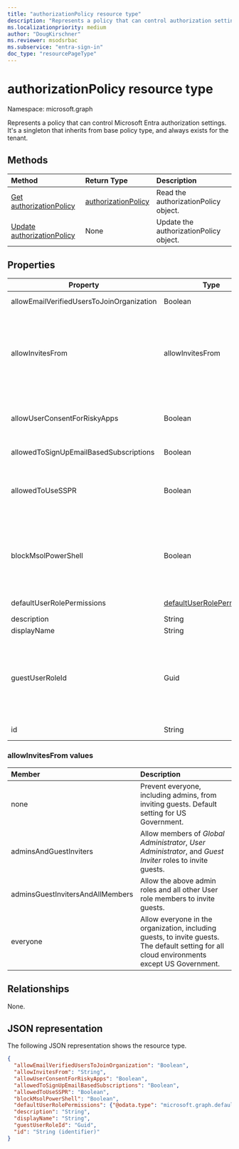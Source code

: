 ```yaml
---
title: "authorizationPolicy resource type"
description: "Represents a policy that can control authorization settings of Microsoft Entra ID."
ms.localizationpriority: medium
author: "DougKirschner"
ms.reviewer: msodsrbac
ms.subservice: "entra-sign-in"
doc_type: "resourcePageType"
---
```


# authorizationPolicy resource type

Namespace: microsoft.graph

Represents a policy that can control Microsoft Entra authorization settings. It's a singleton that inherits from base policy type, and always exists for the tenant.

## Methods

| Method       | Return Type | Description |
|:-------------|:------------|:------------|
| [Get authorizationPolicy](../api/authorizationpolicy-get.md) | [authorizationPolicy](authorizationpolicy.md) | Read the authorizationPolicy object. |
| [Update authorizationPolicy](../api/authorizationpolicy-update.md) | None | Update the authorizationPolicy object. |

## Properties  
| Property | Type | Description | 
|-|-|-|
|allowEmailVerifiedUsersToJoinOrganization|Boolean| Indicates whether a user can join the tenant by email validation. | 
|allowInvitesFrom|allowInvitesFrom|Indicates who can invite guests to the organization. Possible values are: `none`, `adminsAndGuestInviters`, `adminsGuestInvitersAndAllMembers`, `everyone`.  `everyone` is the default setting for all cloud environments except US Government. For more information, see [allowInvitesFrom values](../resources/authorizationpolicy.md#allowinvitesfrom-values). |
|allowUserConsentForRiskyApps|Boolean| Indicates whether [user consent for risky apps](/azure/active-directory/manage-apps/configure-risk-based-step-up-consent) is allowed. We recommend keeping allowUserConsentForRiskyApps as `false`. Default value is `false`. |
|allowedToSignUpEmailBasedSubscriptions|Boolean| Indicates whether users can sign up for email based subscriptions. | 
|allowedToUseSSPR|Boolean|  Indicates whether administrators of the tenant can use the Self-Service Password Reset (SSPR). For more information, see [Self-service password reset for administrators](/entra/identity/authentication/concept-sspr-policy#administrator-reset-policy-differences). | 
|blockMsolPowerShell|Boolean| To disable the use of MSOL PowerShell, set this property to `true`. This also disables user-based access to the legacy service endpoint used by MSOL PowerShell. This doesn't affect Microsoft Entra Connect or Microsoft Graph. | 
|defaultUserRolePermissions|[defaultUserRolePermissions](defaultuserrolepermissions.md)| Specifies certain customizable permissions for default user role. | 
|description|String| Description of this policy.|
|displayName|String| Display name for this policy. |    
|guestUserRoleId|Guid| Represents role templateId for the role that should be granted to guests. Currently following roles are supported:  *User* (`a0b1b346-4d3e-4e8b-98f8-753987be4970`), *Guest User* (`10dae51f-b6af-4016-8d66-8c2a99b929b3`), and *Restricted Guest User* (`2af84b1e-32c8-42b7-82bc-daa82404023b`). |
|id|String| ID of the authorization policy. Required. Read-only.| 

### allowInvitesFrom values

|Member|Description|
|:---|:---|
|none|Prevent everyone, including admins, from inviting guests. Default setting for US Government.|
|adminsAndGuestInviters|Allow members of *Global Administrator*, *User Administrator*, and *Guest Inviter* roles to invite guests.|
|adminsGuestInvitersAndAllMembers|Allow the above admin roles and all other User role members to invite guests.|
|everyone|Allow everyone in the organization, including guests, to invite guests. The default setting for all cloud environments except US Government.|

## Relationships

None.

## JSON representation


The following JSON representation shows the resource type.

<!-- {
  "blockType": "resource",
  "optionalProperties": [

  ],
  "@odata.type": "microsoft.graph.authorizationPolicy",
  "keyProperty": "id"
}-->

```json
{
  "allowEmailVerifiedUsersToJoinOrganization": "Boolean",
  "allowInvitesFrom": "String",
  "allowUserConsentForRiskyApps": "Boolean",
  "allowedToSignUpEmailBasedSubscriptions": "Boolean",
  "allowedToUseSSPR": "Boolean",
  "blockMsolPowerShell": "Boolean",
  "defaultUserRolePermissions": {"@odata.type": "microsoft.graph.defaultUserRolePermissions"},
  "description": "String",
  "displayName": "String",
  "guestUserRoleId": "Guid",
  "id": "String (identifier)"
}
```
